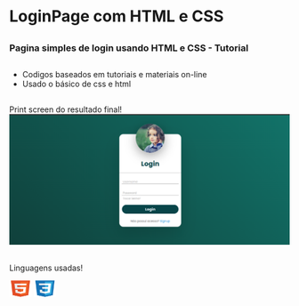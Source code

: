 # LoginPage com HTML e CSS
##
### Pagina simples de login usando HTML e CSS - Tutorial
##
- Codigos baseados em tutoriais e materiais on-line
- Usado o básico de css e html
##
Print screen do resultado final!
![alt text](https://github.com/amarcossousa/LoginPage_HTML-CSS/blob/0982be0827981444ccc61b72459a2e47d4f3ab25/public/static/img/Captura%20de%20tela%20de%202022-06-22%2015-27-21.png)
##
Linguagens usadas!
<div>
<img align="center" alt="marcos-HTML" height="30" width="40" src="https://raw.githubusercontent.com/devicons/devicon/master/icons/html5/html5-original.svg">
<img align="center" alt="marcos-CSS" height="30" width="40" src="https://raw.githubusercontent.com/devicons/devicon/master/icons/css3/css3-original.svg">
</div>
